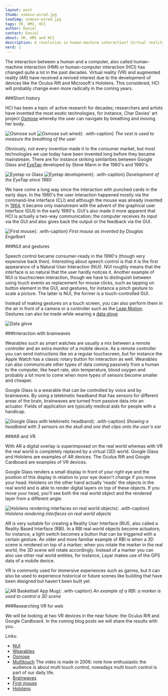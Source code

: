 ```yaml
---
layout: post
thumb: osmose-wired.jpg
leadimg: osmose-wired.jpg
tags: VR, HMI, HCI
author: Daniel
contact: Daniel
about: VR, HMI and HCI
description: A revolution in human-machine interaction? Virtual reality (VR) and augmented reality (AR) have received a revived interest due to the development of devices like the Oculus Rift and Microsoft's Hololens.
nerd: 1
---
```


The interaction between a human and a computer, also called human-machine interaction (HMI) or human-computer interaction (HCI) has changed quite a lot in the past decades. Virtual reality (VR) and augmented reality (AR) have received a revived interest due to the development of devices like the Oculus Rift and Microsoft's Hololens. This considered, HCI will probably change even more radically in the coming years.

###Short history

HCI has been a topic of active research for decades; researchers and artists have invented the most exotic technologies, for instance, Char Davies' art project [Osmose](http://www.immersence.com/osmose/) whereby the user can navigate by breathing and moving her body.

![Osmose suit](/assets/img/blog/osmose-suit.jpg)
![Osmose suit wired](/assets/img/blog/osmose-wired.jpg){: .with-caption}
*The vest is used to measure the breathing of the user*

Obviously, not every invention made it to the consumer market, but most technologies we use today have been invented long before they became mainstream. There are for instance striking similarities between Google Glass and [EyeTap](http://en.wikipedia.org/wiki/EyeTap) developed by Steve Mann in the 1980's and 1990's. <!--Wearable computing dates even further back, to the 17th century when the Chinese invented the [Abacus ring](http://gizmodo.com/this-wearable-abacus-is-basically-the-worlds-oldest-sm-1545627562).-->

![Eyetap vs Glass](/assets/img/blog/eyetap-vs-glass.jpg)
![Eyetap development](/assets/img/blog/eyetap-development.jpg){: .with-caption}
*Development of the EyeTap since 1980*

We have come a long way since the interaction with punched cards in the early days. In the 1960's the user interaction happened mostly via the command-line interface (CLI) and although the mouse was already invented in [1964](http://gajitz.com/on-the-origin-of-mouse-first-mouse-nearly-lost-to-history/), it became only mainstream with the advent of the graphical user interface (GUI) in the early 1980's. GUI's also made it more apparent that HCI is actually a two-way communication; the computer receives its input via the GUI and also gives back the output or the feedback via the GUI.

![First mouse](/assets/img/blog/first-mouse.jpg){: .with-caption}
*First mouse as invented by Douglas Engelbart*

###NUI and gestures

Speech control became consumer-ready in the 1990's (though very expensive back then). Interesting about speech control is that it is the first appearance of a Natural User Interaction (NUI). NUI roughly means that the interface is so natural that the user hardly notices it. Another example of NUI is touchscreen interaction, though we have to distinguish between using touch events as replacement for mouse clicks, such as tapping on button element in the GUI, and gestures, for instance a pinch gesture to scale a picture. The latter is NUI, the former is a touch-controlled GUI.

Instead of making gestures on a touch screen, you can also perform them in the air in front of a camera or a controller such as the [Leap Motion](https://www.leapmotion.com/). Gestures can also be made while wearing a [data glove](https://www.vrealities.com/products/data-gloves)

![Data glove](/assets/img/blog/data-glove.jpg)

###Interaction with brainwaves

Wearables such as smart watches are usually a mix between a remote controller and an extra monitor of a mobile device. As a remote controller you can send instructions like on a regular touchscreen, but for instance the Apple Watch has a classic rotary button for interaction as well. Wearables can also communicate other types of data coming passively from a human to the computer, like heart rate, skin temperature, blood oxygen and probably a lot more to come when more types of sensors become smaller and cheaper.

Google Glass is a wearable that can be controlled by voice and by brainwaves. By using a telekinetic headband that has sensors for different areas of the brain, brainwaves are turned from passive data into an actuator. Fields of application are typically medical aids for people with a handicap.

![Google Glass with telekinetic headband](/assets/img/blog/google-glass-with-telekinetic-headband.jpg){: .with-caption}
*Showing a headband with 3 sensors on the skull and one that clips onto the user's ear*

###AR and VR

With AR a digital overlay is superimposed on the real world whereas with VR the real world is completely replaced by a virtual (3D) world. Google Glass and Hololens are examples of AR devices. The Oculus Rift and Google Cardboard are examples of VR devices.

Google Glass renders a small display in front of your right eye and the position of this display in relation to your eye doesn't change if you move your head. Hololens on the other hand actually 'reads' the objects in the real world and is able to render digital layers on top of these objects. If you move your head, you'll see both the real world object and the rendered layer from a different angle.

![Hololens rendering interfaces on real world objects](/assets/img/blog/hololens-rendering.jpg){: .with-caption}
*Hololens rendering interfaces on real world objects*

AR is very suitable for creating a Reality User Interface (RUI), also called a Reality Based Interface (RBI). In a RBI real world objects become actuators; for instance, a light switch becomes a button that can be triggered with a certain gesture. An older and more familiar example of RBI is when a 3D scene is rendered on top of a marker; when you rotate the marker in the real world, the 3D scene will rotate accordingly. Instead of a marker you can also use other real world entities, for instance, Layar makes use of the GPS data of a mobile device.

VR is commonly used for immersive experiences such as games, but it can also be used to experience historical or future scenes like building that have been designed but haven't been built yet.

![AR Basketball App Mug](/assets/img/blog/AR-Basketball-App-Mug.jpg){: .with-caption}
*An example of a RBI: a marker is used to control a 3D scene*

###Researching VR for web

We will be looking at two VR devices in the near future: the Oculus Rift and Google Cardboard. In the coming blog posts we will share the results with you.

Links:

- [NUI](http://en.wikipedia.org/wiki/Natural_user_interface)
- [Wearables](http://en.wikipedia.org/wiki/Wearable_computer)
- [Osmose](http://www.immersence.com/osmose/)
- [Multitouch](http://www.ted.com/talks/jeff_han_demos_his_breakthrough_touchscreen?language=en#t-10169) The video is made in 2006: note how enthusiastic the audience is about multi touch control, nowadays multi touch control is part of our daily life.
- [Brainwaves](http://www.digitaltrends.com/mobile/mindrdr-controlling-google-glass-with-your-mind/)
- [First mouse](http://gajitz.com/on-the-origin-of-mouse-first-mouse-nearly-lost-to-history/)
- [Hololens](http://www.microsoft.com/microsoft-hololens/en-us)

<!--
A mouse click on a button in a GUI can be seen as a shortcut for a command.

covers the two-way communication between a human and a machine. Usually the human gives the machine an instruction and the machine provides the human with feedback as soon as the instruction has been processed.
-->
